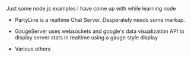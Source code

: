 Just some node.js examples I have come up with while learning node

- PartyLine is a realtime Chat Server. Desperately needs some markup.

- GaugeServer uses websockets and google's data visualization API to display server stats in realtime using a gauge style display

- Various others
